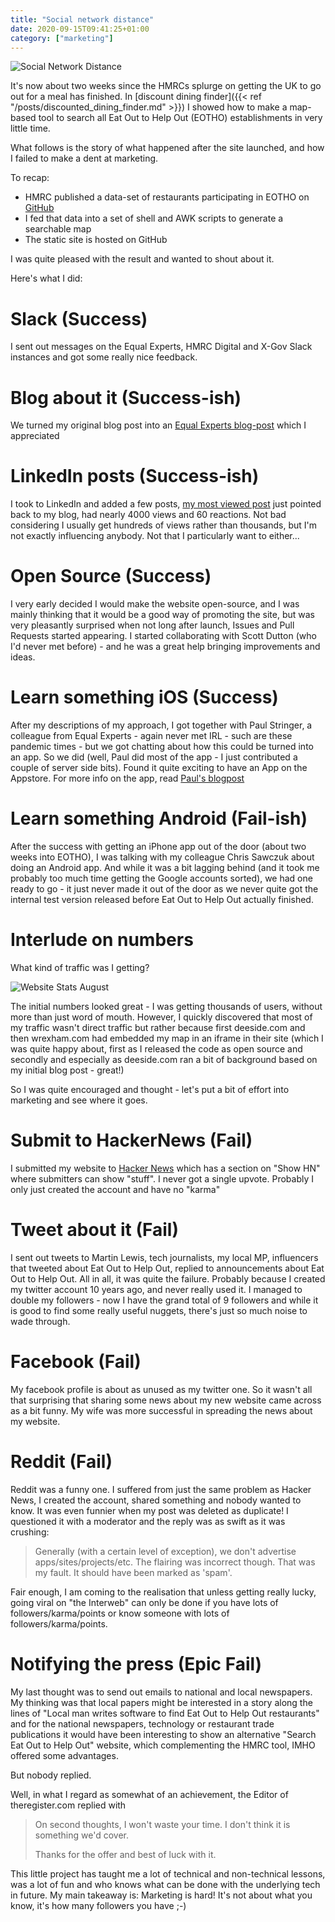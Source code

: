 ```yaml
---
title: "Social network distance"
date: 2020-09-15T09:41:25+01:00
category: ["marketing"]
---
```


![Social Network Distance](/images/social_network_distance_title.jpg)

It's now about two weeks since the HMRCs splurge on getting the UK to go out for a 
meal has finished.  In [discount dining finder]({{< ref "/posts/discounted_dining_finder.md" >}})
I showed how to make a map-based tool to search all Eat Out to Help Out (EOTHO)
establishments in very little time.  

What follows is the story of what happened after the site launched, and how I failed to make a dent at 
marketing.

To recap:

* HMRC published a data-set of restaurants participating in EOTHO on [GitHub](https://github.com/hmrc/eat-out-to-help-out-establishments)
* I fed that data into a set of shell and AWK scripts to generate a searchable map
* The static site is hosted on GitHub

I was quite pleased with the result and wanted to shout about it.

Here's what I did:

# Slack (Success)

I sent out messages on the Equal Experts, HMRC Digital and X-Gov Slack instances and got some really nice feedback.

# Blog about it (Success-ish)

We turned my original blog post into an [Equal Experts blog-post](https://www.equalexperts.com/blog/our-thinking/eat-out-to-help-out-discounted-dining-finder/)
which I appreciated

# LinkedIn posts (Success-ish)

I took to LinkedIn and added a few posts, [my most viewed post](https://www.linkedin.com/posts/gerald-benischke-9811b663_help-out-eat-out-to-help-out-activity-6694598773173182464-TGY0)
just pointed back to my blog, had nearly 4000 views and 60 reactions.  Not bad considering I usually get hundreds of views
rather than thousands, but I'm not exactly influencing anybody.  Not that I particularly want to either...

# Open Source (Success)

I very early decided I would make the website open-source, and I was mainly thinking that it would be a good way
of promoting the site, but was very pleasantly surprised when not long after launch, Issues and Pull Requests started
appearing. I started collaborating with Scott Dutton (who I'd never met before) - and he was a great help bringing 
improvements and ideas.

# Learn something iOS (Success)

After my descriptions of my approach, I got together with Paul Stringer, a colleague from Equal Experts - again never
met IRL - such are these pandemic times - but we got chatting about how this could be turned into an app.  So we did
(well, Paul did most of the app - I just contributed a couple of server side bits).  Found it quite exciting to have an
App on the Appstore.  For more info on the app, read [Paul's blogpost](https://www.equalexperts.com/blog/our-thinking/how-i-created-a-mobile-app-to-help-you-find-where-to-eat-out-to-help-out/)

# Learn something Android (Fail-ish)

After the success with getting an iPhone app out of the door (about two weeks into EOTHO), I was talking with my colleague
Chris Sawczuk about doing an Android app.  And while it was a bit lagging behind (and it took me probably too much time
getting the Google accounts sorted), we had one ready to go - it just never made it out of the door as we never quite
got the internal test version released before Eat Out to Help Out actually finished. 

# Interlude on numbers

What kind of traffic was I getting?

![Website Stats August](/images/social_network_distance_website_stats.png)

The initial numbers looked great - I was getting thousands of users, without more than just word of mouth.  However, 
I quickly discovered that most of my traffic wasn't direct traffic but rather because first deeside.com and then wrexham.com
had embedded my map in an iframe in their site (which I was quite happy about, first as I released the code as open
source and secondly and especially as deeside.com ran a bit of background based on my initial blog post - great!)

So I was quite encouraged and thought - let's put a bit of effort into marketing and see where it goes.

# Submit to HackerNews (Fail)

I submitted my website to [Hacker News](https://news.ycombinator.com/news) which has a section on "Show HN"
where submitters can show "stuff".  I never got a single upvote.  Probably I only just created the account and have no
"karma"

# Tweet about it (Fail)

I sent out tweets to Martin Lewis, tech journalists, my local MP, influencers that tweeted about Eat Out to Help
Out, replied to announcements about Eat Out to Help Out. All in all, it was quite the failure.  Probably because I
created my twitter account 10 years ago, and never really used it.  I managed to double my followers - now
I have the grand total of 9 followers and while it is good to find some really useful nuggets, there's just so much
noise to wade through. 

# Facebook (Fail)

My facebook profile is about as unused as my twitter one.  So it wasn't all that surprising that sharing some news
about my new website came across as a bit funny.  My wife was more successful in spreading the news about my website.

# Reddit (Fail)

Reddit was a funny one.  I suffered from just the same problem as Hacker News, I created the account, shared something
and nobody wanted to know.  It was even funnier when my post was deleted as duplicate!  I questioned it with a moderator 
and the reply was as swift as it was crushing:

> Generally (with a certain level of exception), we don't advertise apps/sites/projects/etc.
> The flairing was incorrect though. That was my fault. It should have been marked as 'spam'.

Fair enough, I am coming to the realisation that unless getting really lucky, going viral on "the Interweb" can only
be done if you have lots of followers/karma/points or know someone with lots of followers/karma/points.

# Notifying the press (Epic Fail)

My last thought was to send out emails to national and local newspapers.  My thinking was that local papers might 
be interested in a story along the lines of "Local man writes software to find Eat Out to Help Out restaurants" and
for the national newspapers, technology or restaurant trade publications it would have been interesting to show
an alternative "Search Eat Out to Help Out" website, which complementing the HMRC tool, IMHO offered some advantages.

But nobody replied.

Well, in what I regard as somewhat of an achievement, the Editor of theregister.com replied with

> On second thoughts, I won't waste your time. I don't think it is something we'd cover.
>  
> Thanks for the offer and best of luck with it.  

This little project has taught me a lot of technical and non-technical lessons, was a lot of fun
and who knows what can be done with the underlying tech in future.  My main takeaway is: Marketing is hard! It's
not about what you know, it's how many followers you have ;-)